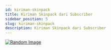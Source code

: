 ```yaml
---
id: kiriman-skinpack
title: Kiriman Skinpack dari Subscriber
sidebar_position: 5
slug: kiriman-skinpack
description: Kiriman Skinpack dari Subscriber
---
```


[![Random Image](https://imapi.ingfomenkrep.my.id/random-image-show)](https://imapi.ingfomenkrep.my.id/random-link)